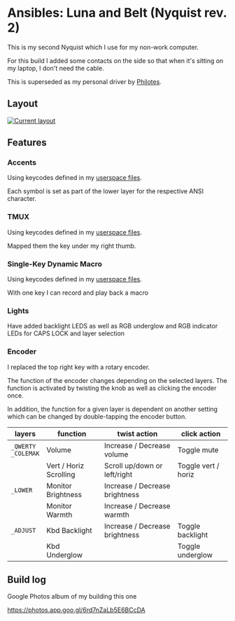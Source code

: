 # Ansibles: Luna and Belt (Nyquist rev. 2)

This is my second Nyquist which I use for my non-work computer.

For this build I added some contacts on the side so that when it's sitting
on my laptop, I don't need the cable.

This is superseded as my personal driver by [Philotes](../../../levinson/keymaps/philotes/).

## Layout
[![Current layout](https://i.imgur.com/hcz7t3a.png)](http://www.keyboard-layout-editor.com/#/gists/41f7d4c9d263b12958c5b8144c0984f8)

## Features
### Accents
Using keycodes defined in my [userspace files](../../../../users/hokiegeek/readme.md#accents).

Each symbol is set as part of the lower layer for the respective ANSI character.

### TMUX
Using keycodes defined in my [userspace files](../../../../users/hokiegeek/readme.md#tmux).

Mapped them the key under my right thumb.

### Single-Key Dynamic Macro
Using keycodes defined in my [userspace files](../../../../users/hokiegeek/readme.md#skdm).

With one key I can record and play back a macro

### Lights
Have added backlight LEDS as well as RGB underglow and RGB indicator LEDs for CAPS LOCK and layer selection

### Encoder
I replaced the top right key with a rotary encoder.

The function of the encoder changes depending on the selected layers. The function is
activated by twisting the knob as well as clicking the encoder once.

In addition, the function for a given layer is dependent on another
setting which can be changed by double-tapping the encoder button.

| layers | function | twist action | click action |
| ------ | ------ | ------------ | ------------ |
| `_QWERTY`<br>`_COLEMAK` | Volume | Increase / Decrease volume | Toggle mute |
| | Vert / Horiz Scrolling | Scroll up/down or left/right | Toggle vert / horiz |
| `_LOWER` | Monitor Brightness | Increase / Decrease brightness | |
| | Monitor Warmth | Increase / Decrease warmth | |
| `_ADJUST` | Kbd Backlight | Increase / Decrease brightness | Toggle backlight |
| | Kbd Underglow | | Toggle underglow |

## Build log
Google Photos album of my building this one

https://photos.app.goo.gl/6rd7nZaLb5E6BCcDA
